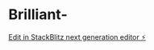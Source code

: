 # Brilliant-

[Edit in StackBlitz next generation editor ⚡️](https://stackblitz.com/~/github.com/gooden16/Brilliant-)